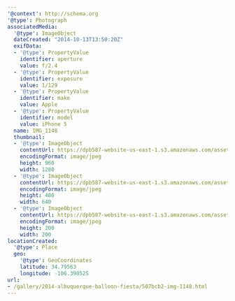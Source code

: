 ```yaml
---
'@context': http://schema.org
'@type': Photograph
associatedMedia:
  '@type': ImageObject
  dateCreated: "2014-10-13T13:50:20Z"
  exifData:
  - '@type': PropertyValue
    identifier: aperture
    value: f/2.4
  - '@type': PropertyValue
    identifier: exposure
    value: 1/129
  - '@type': PropertyValue
    identifier: make
    value: Apple
  - '@type': PropertyValue
    identifier: model
    value: iPhone 5
  name: IMG_1148
  thumbnail:
  - '@type': ImageObject
    contentUrl: https://dpb587-website-us-east-1.s3.amazonaws.com/asset/gallery/2014-albuquerque-balloon-fiesta/507bcb2-img-1148~1280.jpg
    encodingFormat: image/jpeg
    height: 960
    width: 1280
  - '@type': ImageObject
    contentUrl: https://dpb587-website-us-east-1.s3.amazonaws.com/asset/gallery/2014-albuquerque-balloon-fiesta/507bcb2-img-1148~640w.jpg
    encodingFormat: image/jpeg
    height: 480
    width: 640
  - '@type': ImageObject
    contentUrl: https://dpb587-website-us-east-1.s3.amazonaws.com/asset/gallery/2014-albuquerque-balloon-fiesta/507bcb2-img-1148~200x200.jpg
    encodingFormat: image/jpeg
    height: 200
    width: 200
locationCreated:
  '@type': Place
  geo:
    '@type': GeoCoordinates
    latitude: 34.79563
    longitude: -106.390525
url:
- /gallery/2014-albuquerque-balloon-fiesta/507bcb2-img-1148.html
---
```

